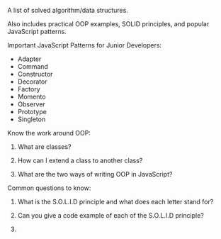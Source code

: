 A list of solved algorithm/data structures. 

Also includes practical OOP examples, SOLID principles, and popular JavaScript patterns. 

Important JavaScript Patterns for Junior Developers: 
* Adapter
* Command
* Constructor
* Decorator 
* Factory 
* Momento
* Observer
* Prototype 
* Singleton

Know the work around OOP: 
1. What are classes?

1. How can I extend a class to another class?

1. What are the two ways of writing OOP in JavaScript?

Common questions to know: 
1. What is the S.O.L.I.D principle and what does each letter stand for?

1. Can you give a code example of each of the S.O.L.I.D principle?

1. 